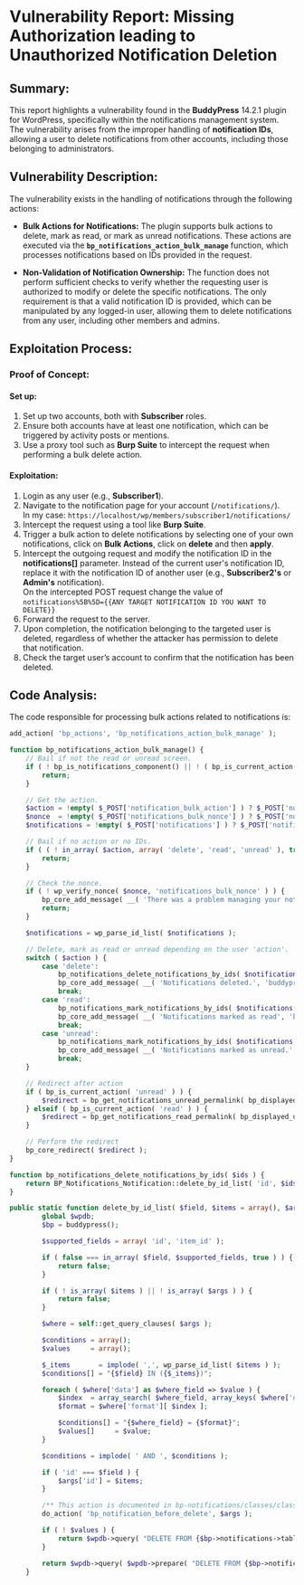 # Vulnerability Report: Missing Authorization leading to Unauthorized Notification Deletion

## Summary:
This report highlights a vulnerability found in the **BuddyPress** 14.2.1 plugin for WordPress, specifically within the notifications management system. The vulnerability arises from the improper handling of **notification IDs**, allowing a user to delete notifications from other accounts, including those belonging to administrators. 

## Vulnerability Description:
The vulnerability exists in the handling of notifications through the following actions:

- **Bulk Actions for Notifications:** The plugin supports bulk actions to delete, mark as read, or mark as unread notifications. These actions are executed via the **`bp_notifications_action_bulk_manage`** function, which processes notifications based on IDs provided in the request.

- **Non-Validation of Notification Ownership:** The function does not perform sufficient checks to verify whether the requesting user is authorized to modify or delete the specific notifications. The only requirement is that a valid notification ID is provided, which can be manipulated by any logged-in user, allowing them to delete notifications from any user, including other members and admins.

## Exploitation Process:

### Proof of Concept:

#### Set up:
1. Set up two accounts, both with **Subscriber** roles.
2. Ensure both accounts have at least one notification, which can be triggered by activity posts or mentions.
3. Use a proxy tool such as **Burp Suite** to intercept the request when performing a bulk delete action.

#### Exploitation:
1. Login as any user (e.g., **Subscriber1**).
2. Navigate to the notification page for your account (`/notifications/`).  
   In my case: `https://localhost/wp/members/subscriber1/notifications/`
3. Intercept the request using a tool like **Burp Suite**.
4. Trigger a bulk action to delete notifications by selecting one of your own notifications, click on **Bulk Actions**, click on **delete** and then **apply**.
5. Intercept the outgoing request and modify the notification ID in the **notifications[]** parameter. Instead of the current user's notification ID, replace it with the notification ID of another user (e.g., **Subscriber2's** or **Admin's** notification).  
   On the intercepted POST request change the value of `notifications%5B%5D={{ANY TARGET NOTIFICATION ID YOU WANT TO DELETE}}`
6. Forward the request to the server.
7. Upon completion, the notification belonging to the targeted user is deleted, regardless of whether the attacker has permission to delete that notification.
8. Check the target user’s account to confirm that the notification has been deleted.

## Code Analysis:
The code responsible for processing bulk actions related to notifications is:

```php
add_action( 'bp_actions', 'bp_notifications_action_bulk_manage' );
```
```php
function bp_notifications_action_bulk_manage() {
    // Bail if not the read or unread screen.
    if ( ! bp_is_notifications_component() || ! ( bp_is_current_action( 'read' ) || bp_is_current_action( 'unread' ) ) ) {
        return;
    }

    // Get the action.
    $action = !empty( $_POST['notification_bulk_action'] ) ? $_POST['notification_bulk_action'] : '';
    $nonce  = !empty( $_POST['notifications_bulk_nonce'] ) ? $_POST['notifications_bulk_nonce'] : '';
    $notifications = !empty( $_POST['notifications'] ) ? $_POST['notifications'] : '';

    // Bail if no action or no IDs.
    if ( ( ! in_array( $action, array( 'delete', 'read', 'unread' ), true ) ) || empty( $notifications ) || empty( $nonce ) ) {
        return;
    }

    // Check the nonce.
    if ( ! wp_verify_nonce( $nonce, 'notifications_bulk_nonce' ) ) {
        bp_core_add_message( __( 'There was a problem managing your notifications.', 'buddypress' ), 'error' );
        return;
    }

    $notifications = wp_parse_id_list( $notifications );

    // Delete, mark as read or unread depending on the user 'action'.
    switch ( $action ) {
        case 'delete':
            bp_notifications_delete_notifications_by_ids( $notifications );
            bp_core_add_message( __( 'Notifications deleted.', 'buddypress' ) );
            break;
        case 'read':
            bp_notifications_mark_notifications_by_ids( $notifications, false );
            bp_core_add_message( __( 'Notifications marked as read', 'buddypress' ) );
            break;
        case 'unread':
            bp_notifications_mark_notifications_by_ids( $notifications, true );
            bp_core_add_message( __( 'Notifications marked as unread.', 'buddypress' ) );
            break;
    }

    // Redirect after action
    if ( bp_is_current_action( 'unread' ) ) {
        $redirect = bp_get_notifications_unread_permalink( bp_displayed_user_id() );
    } elseif ( bp_is_current_action( 'read' ) ) {
        $redirect = bp_get_notifications_read_permalink( bp_displayed_user_id() );
    }

    // Perform the redirect
    bp_core_redirect( $redirect );
}
```
```php
function bp_notifications_delete_notifications_by_ids( $ids ) {
	return BP_Notifications_Notification::delete_by_id_list( 'id', $ids );
}
```
```php
public static function delete_by_id_list( $field, $items = array(), $args = array() ) {
		global $wpdb;
		$bp = buddypress();

		$supported_fields = array( 'id', 'item_id' );

		if ( false === in_array( $field, $supported_fields, true ) ) {
			return false;
		}

		if ( ! is_array( $items ) || ! is_array( $args ) ) {
			return false;
		}

		$where = self::get_query_clauses( $args );

		$conditions = array();
		$values     = array();

		$_items       = implode( ',', wp_parse_id_list( $items ) );
		$conditions[] = "{$field} IN ({$_items})";

		foreach ( $where['data'] as $where_field => $value ) {
			$index  = array_search( $where_field, array_keys( $where['data'] ) );
			$format = $where['format'][ $index ];

			$conditions[] = "{$where_field} = {$format}";
			$values[]     = $value;
		}

		$conditions = implode( ' AND ', $conditions );

		if ( 'id' === $field ) {
			$args['id'] = $items;
		}

		/** This action is documented in bp-notifications/classes/class-bp-notifications-notification.php */
		do_action( 'bp_notification_before_delete', $args );

		if ( ! $values ) {
			return $wpdb->query( "DELETE FROM {$bp->notifications->table_name} WHERE {$conditions}" );
		}

		return $wpdb->query( $wpdb->prepare( "DELETE FROM {$bp->notifications->table_name} WHERE {$conditions}", $values ) );
	}
```

